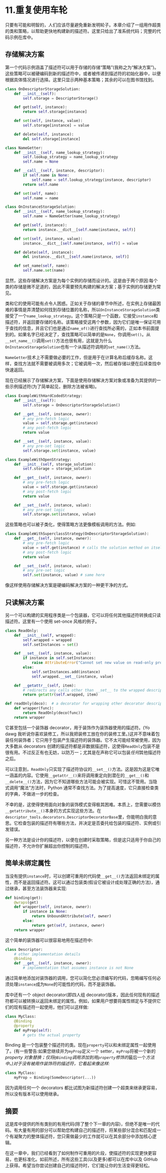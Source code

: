# 11.重复使用车轮

只要有可能和明智的，人们应该尽量避免重新发明轮子。本章介绍了一组用作超类的类和策略，以帮助更快地构建新的描述符。这里只给出了准系统代码；完整的代码示例在库中。

## 存储解决方案

第一个代码示例涵盖了描述符可以用于存储的存储“策略”(我称之为“解决方案”)。这些策略可以被硬编码到新的描述符中，或者被传递到描述符的初始化器中，以便根据具体情况进行选择。这里只显示两种基本策略；其余的可以在图书馆找到。

```py
class OnDescriptorStorageSolution:
    def __init__(self):
        self.storage = DescriptorStorage()

    def get(self, instance):
        return self.storage[instance]

    def set(self, instance, value):
        self.storage[instance] = value

    def delete(self, instance):
        del self.storage[instance]

class NameGetter:
    def __init__(self, name_lookup_strategy):
        self.lookup_strategy = name_lookup_strategy
        self.name = None

    def __call__(self, instance, descriptor):
        if self.name is None:
            self.name = self.lookup_strategy(instance, descriptor)
        return self.name

    def set(self, name):
        self.name = name

class OnInstanceStorageSolution:
    def __init__(self, name_lookup_strategy):
        self.name = NameGetter(name_lookup_strategy)

    def get(self, instance):
        return instance.__dict__[self.name(instance, self)]

    def set(self, instance, value):
        instance.__dict__[self.name(instance, self)] = value

    def delete(self, instance):
        del instance.__dict__[self.name(instance, self)]

    def set_name(self, name):
        self.name.set(name)

```

显然，这些存储解决方案是为每个实例的存储而设计的。这是由于两个原因:每个类的存储是微不足道的，因此不需要预先构建的解决方案；基于实例的存储更为常见。

类和它的使用可能有点令人困惑。正如关于存储的章节中所述，在实例上存储最困难的事情是弄清楚如何找到存储位置的名称，所以`OnInstanceStorageSolution`类接受了一个`name_lookup_strategy`。这个策略只是一个函数，它接受`instance`和描述符，并返回要存储的名称。该策略接受这两个参数，因为它们是唯一保证可用于查找的信息，并且它们也是通过`name_of()`进行查找所必需的，正如本书前面提到的。如果名字已经决定了，查找策略可以简单的是`None`，你调用`set()`。从`__set_name__()`调用`set()`方法也很有用，这就是为什么`OnInstanceStorageSolution`也有一个从描述符调用的`set_name()`方法。

`NameGetter`技术上不需要做必要的工作，但是用于在计算名称后缓存名称。这样，查找方法就不需要被调用多次；它被调用一次，然后被存储以便在后续查找中快速返回。

现在已经展示了存储解决方案，下面是使用存储解决方案对象或准备为其提供的一些示例描述符(为了简单起见，删除方法被省略)。

```py
class ExampleWithHardCodedStrategy:
    def __init__(self):
        self.storage = OnDescriptorStorageSolution()

    def __get__(self, instance, owner):
        # any pre-fetch logic
        value = self.storage.get(instance)
        # any post-fetch logic
        return value

    def __set__(self, instance, value):
        # any pre-set logic
        self.storage.set(instance, value)

class ExampleWithOpenStrategy:
    def __init__(self, storage_solution):
        self.storage = storage_solution

    def __get__(self, instance, owner):
        # any pre-fetch logic
        value = self.storage.get(instance)
        # any post-fetch logic
        return value

    def __set__(self, instance, value):
        # any pre-set logic
        self.storage.set(instance, value)

```

这些策略也可以被子类化，使得策略方法更像模板调用的方法。例如:

```py
class ExampleWithSuperclassStrategy(OnDescriptorStorageSolution):
    def __get__(self, instance, owner):
        # any pre-fetch logic
        value = self.get(instance) # calls the solution method on itself
        # any post-fetch logic
        return value

    def __set__(self, instance, value):
        # any pre-set logic
        self.set(instance, value) # same here

```

像这样使用存储解决方案是硬编码解决方案的一种更干净的方式。

## 只读解决方案

另一个可以构建的实用程序类是一个包装器，它可以将任何其他描述符转换成只读描述符。这里有一个使用 set-once 风格的例子。

```py
class ReadOnly:
    def __init__(self, wrapped):
        self.wrapped = wrapped
        self.setInstances = set()

    def __set__(self, instance, value):
        if instance in self.setInstances:
            raise AttributeError("Cannot set new value on read-only property")
        else:
            self.setInstances.add(instance)
            self.wrapped.__set__(instance, value)

    def __getattr__(self, item):
        # redirects any calls other than __set__ to the wrapped descriptor
        return getattr(self.wrapped, item)

def readOnly(deco):  # a decorator for wrapping other decorator descriptors
    def wrapper(func):
        return ReadOnly(deco(func))
    return wrapper

```

它甚至包括一个装饰器 decorator，用于装饰作为装饰器使用的描述符。(Yo dawg 我听说你喜欢装修工，所以我把装修工放在你的装修工里。)这并不意味着包装任何装饰者；它只用于包装产生描述符的装饰器。它不太可能经常被使用，因为大多数从 decorators 创建的描述符都是非数据描述符，这使得`ReadOnly`包装不是很有用。不过反正有也无妨，以防万一；尤其是在声称它可以包装*任何*其他描述符之后。

可以注意到，`ReadOnly`只实现了描述符协议的`__set__()`方法。这是因为这是它唯一涵盖的内容。它使用`__getattr__()`来将调用重定向到潜在的`__get__()`和`__delete__()`方法，因为它不知道哪些方法可能会被实现。可惜这不管用。当隐式调用“魔法”方法时，Python 通常不查找方法。为了提高速度，它只直接检查类的字典，不做进一步的检查。

不幸的是，这使得使用面向对象的装饰模式变得极其困难。本质上，您需要以模仿`__getattribute__()`本身的方式实现这些方法。在`descriptor_tools.decorators.DescriptorDecoratorBase`里，你能明白我的意思。它检查包装的描述符有哪些方法，并决定是否委托给包装的描述符、实例或引发错误。

另一种方法是设计你的描述符，以便在创建时采取策略，但是这只适用于你自己的描述符，不允许你扩展超出你控制的描述符。

## 简单未绑定属性

当没有提供`instance`时，可以创建可重用的代码使`__get__()`方法返回未绑定的属性，而不是返回描述符。这可以通过包装类(假设它被设计成处理正确的方法)，通过继承，甚至方法装饰器来实现:

```py
def binding(get):
    @wraps(get)
    def wrapper(self, instance, owner):
        if instance is None:
            return UnboundAttribute(self, owner)
        else:
            return get(self, instance, owner)
    return wrapper

```

这个简单的装饰器可以很容易地用在描述符中:

```py
class Descriptor:
    # other implementation details
    @binding
    def __get__(self, instance, owner):
        # implementation that assumes instance is not None

```

通过简单地添加对装饰器的调用，您可以简化您必须编写的代码，忽略编写任何必须处理`instance`成为`None`的可能性的代码，而不是装饰器。

库中还有一个 object decorator(即四人组 decorator)版本，因此任何现有的描述符都可以被转换以返回未绑定的属性。例如，如果用户想要将属性绑定与不提供它们的现有描述符一起使用，他们可以这样做:

```py
class MyClass:
    @Binding
    @property
    def myProp(self):
        # gets the actual property

```

Binding 是一个包装整个描述符的类。现在`property`可以和未绑定属性一起使用了。(有一些警告:如果您继续并为`myProp`定义一个 setter，`myProp`将被一个新的*property 对象替换；仅将`@Binding`调用添加到用`property`修饰的*最后一个*方法中。)对于没有被用作装饰符的描述符，它看起来像这样:*

```py
class MyClass:
    myProp = Binding(SomeDescriptor(...))

```

因为调用任何一个 decorators 都比试图为新描述符创建一个超类来继承更容易，所以没有版本可以使用继承。

## 摘要

这是库中提供的所有类别的有用代码(除了整个下一章的内容)，但绝不是唯一的代码。有大量有用的部分可以帮助您构建自己的描述符，将某些部分混合和匹配成一个有凝聚力的整体描述符，您只需做最少的工作就可以在其余部分中添加核心逻辑。

在这一章中，我们已经看到了如何制作可重用的片段，使描述符的实现更快更容易，也更标准化。如前所述，所有这些工具(以及更多)都可以在库中以及 GitHub 上获得。希望当你尝试创建自己的描述符时，它们能让你的生活变得更轻松。